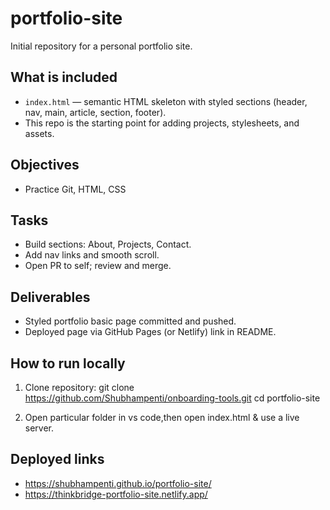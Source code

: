 # portfolio-site

Initial repository for a personal portfolio site.

## What is included
- `index.html` — semantic HTML skeleton with styled sections (header, nav, main, article, section, footer).
- This repo is the starting point for adding projects, stylesheets, and assets.

## Objectives
- Practice Git, HTML, CSS

## Tasks
- Build sections: About, Projects, Contact.
- Add nav links and smooth scroll.
- Open PR to self; review and merge.

## Deliverables
- Styled portfolio basic page committed and pushed.
- Deployed page via GitHub Pages (or Netlify) link in README.

## How to run locally
1. Clone repository:
   git clone https://github.com/Shubhampenti/onboarding-tools.git
   cd portfolio-site

2. Open particular folder in vs code,then open index.html & use a live server.


## Deployed links
- https://shubhampenti.github.io/portfolio-site/
- https://thinkbridge-portfolio-site.netlify.app/

